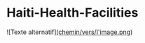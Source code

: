 # Haiti-Health-Facilities
![Texte alternatif][(chemin/vers/l'image.png](https://github.com/metsworks/Haiti-Health-Facilities/blob/main/hopital.jpg))

